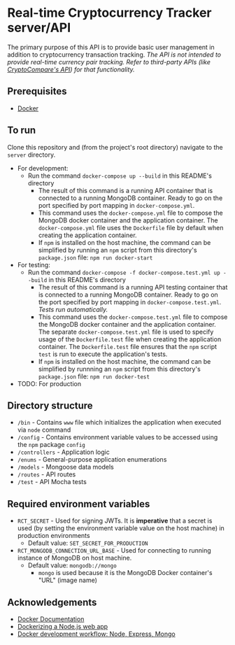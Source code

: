 # Real-time Cryptocurrency Tracker server/API

The primary purpose of this API is to provide basic user management in addition to cryptocurrency transaction tracking. _The API is not intended to provide real-time currency pair tracking. Refer to third-party APIs (like [CryptoCompare's API](https://www.cryptocompare.com/api/#)) for that functionality._

## Prerequisites
* [Docker](https://www.docker.com/)

## To run
Clone this repository and (from the project's root directory) navigate to the `server` directory.
* For development:
  - Run the command `docker-compose up --build` in this README's directory
    - The result of this command is a running API container that is connected to a running MongoDB container. Ready to go on the port specified by port mapping in `docker-compose.yml`.
    - This command uses the `docker-compose.yml` file to compose the MongoDB docker container and the application container. The `docker-compose.yml` file uses the `Dockerfile` file by default when creating the application container.
    - If `npm` is installed on the host machine, the command can be simplified by running an `npm` script from this directory's `package.json` file: `npm run docker-start`
* For testing:
  - Run the command `docker-compose -f docker-compose.test.yml up --build` in this README's directory
    - The result of this command is a running API testing container that is connected to a running MongoDB container. Ready to go on the port specified by port mapping in `docker-compose.test.yml`. *Tests run automatically.*
    - This command uses the `docker-compose.test.yml` file to compose the MongoDB docker container and the application container. The separate `docker-compose.test.yml` file is used to specify usage of the `Dockerfile.test` file when creating the application container. The `Dockerfile.test` file ensures that the `npm` script `test` is run to execute the application's tests.
    - If `npm` is installed on the host machine, the command can be simplified by runnning an `npm` script from this directory's `package.json` file: `npm run docker-test`
* TODO: For production

## Directory structure
* `/bin` - Contains `www` file which initializes the application when executed via `node` command
* `/config` - Contains environment variable values to be accessed using the `npm` package `config`
* `/controllers` - Application logic
* `/enums` - General-purpose application enumerations
* `/models` - Mongoose data models
* `/routes` - API routes
* `/test` - API Mocha tests

## Required environment variables
  - `RCT_SECRET` - Used for signing JWTs. It is **imperative** that a secret is used (by setting the environment variable value on the host machine) in production environments
    * Default value: `SET_SECRET_FOR_PRODUCTION`
  - `RCT_MONGODB_CONNECTION_URL_BASE` - Used for connecting to running instance of MongoDB on host machine.
    * Default value: `mongodb://mongo`
      - `mongo` is used because it is the MongoDB Docker container's "URL" (image name)

## Acknowledgements
  - [Docker Documentation](https://docs.docker.com/)
  - [Dockerizing a Node.js web app](https://goo.gl/8r2qwN)
  - [Docker development workflow: Node, Express, Mongo](https://goo.gl/z1hvJJ)
